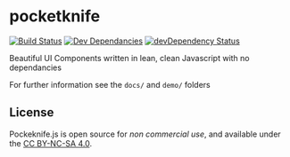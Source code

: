 pocketknife
===========

[![Build Status](https://travis-ci.org/sw4/pocketknife.svg)](https://travis-ci.org/sw4/pocketknife)
[![Dev Dependancies](https://david-dm.org/sw4/pocketknife.png)](https://david-dm.org/sw4/pocketknife)
[![devDependency Status](https://david-dm.org/sw4/pocketknife/dev-status.svg)](https://david-dm.org/sw4/pocketknife#info=devDependencies)

Beautiful UI Components written in lean, clean Javascript with no dependancies

For further information see the `docs/` and `demo/` folders

License
----

Pockeknife.js is open source for *non commercial use*, and available under the [CC BY-NC-SA 4.0](http://creativecommons.org/licenses/by-nc-sa/4.0/).
